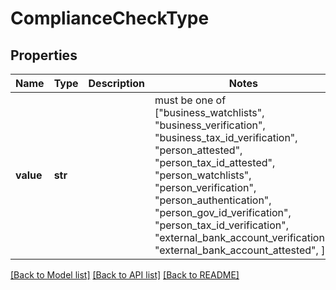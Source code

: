 # ComplianceCheckType


## Properties
Name | Type | Description | Notes
------------ | ------------- | ------------- | -------------
**value** | **str** |  |  must be one of ["business_watchlists", "business_verification", "business_tax_id_verification", "person_attested", "person_tax_id_attested", "person_watchlists", "person_verification", "person_authentication", "person_gov_id_verification", "person_tax_id_verification", "external_bank_account_verification", "external_bank_account_attested", ]

[[Back to Model list]](../README.md#documentation-for-models) [[Back to API list]](../README.md#documentation-for-api-endpoints) [[Back to README]](../README.md)


